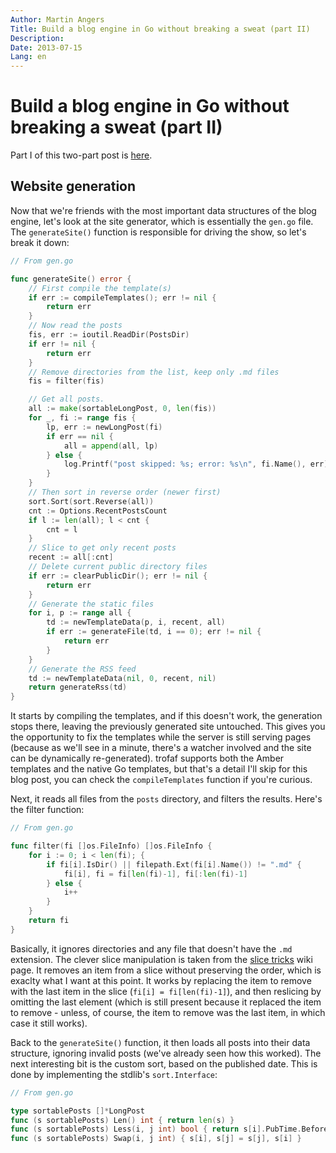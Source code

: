 ```yaml
---
Author: Martin Angers
Title: Build a blog engine in Go without breaking a sweat (part II)
Description: 
Date: 2013-07-15
Lang: en
---
```


# Build a blog engine in Go without breaking a sweat (part II)

Part I of this two-part post is [here][1].

## Website generation

Now that we're friends with the most important data structures of the blog engine, let's look at the site generator, which is essentially the `gen.go` file. The `generateSite()` function is responsible for driving the show, so let's break it down:

``` go
// From gen.go

func generateSite() error {
	// First compile the template(s)
	if err := compileTemplates(); err != nil {
		return err
	}
	// Now read the posts
	fis, err := ioutil.ReadDir(PostsDir)
	if err != nil {
		return err
	}
	// Remove directories from the list, keep only .md files
	fis = filter(fis)

	// Get all posts.
	all := make(sortableLongPost, 0, len(fis))
	for _, fi := range fis {
		lp, err := newLongPost(fi)
		if err == nil {
			all = append(all, lp)
		} else {
			log.Printf("post skipped: %s; error: %s\n", fi.Name(), err)
		}
	}
	// Then sort in reverse order (newer first)
	sort.Sort(sort.Reverse(all))
	cnt := Options.RecentPostsCount
	if l := len(all); l < cnt {
		cnt = l
	}
	// Slice to get only recent posts
	recent := all[:cnt]
	// Delete current public directory files
	if err := clearPublicDir(); err != nil {
		return err
	}
	// Generate the static files
	for i, p := range all {
		td := newTemplateData(p, i, recent, all)
		if err := generateFile(td, i == 0); err != nil {
			return err
		}
	}
	// Generate the RSS feed
	td := newTemplateData(nil, 0, recent, nil)
	return generateRss(td)
}
```

It starts by compiling the templates, and if this doesn't work, the generation stops there, leaving the previously generated site untouched. This gives you the opportunity to fix the templates while the server is still serving pages (because as we'll see in a minute, there's a watcher involved and the site can be dynamically re-generated). trofaf supports both the Amber templates and the native Go templates, but that's a detail I'll skip for this blog post, you can check the `compileTemplates` function if you're curious.

Next, it reads all files from the `posts` directory, and filters the results. Here's the filter function:

``` go
// From gen.go

func filter(fi []os.FileInfo) []os.FileInfo {
	for i := 0; i < len(fi); {
		if fi[i].IsDir() || filepath.Ext(fi[i].Name()) != ".md" {
			fi[i], fi = fi[len(fi)-1], fi[:len(fi)-1]
		} else {
			i++
		}
	}
	return fi
}
```

Basically, it ignores directories and any file that doesn't have the `.md` extension. The clever slice manipulation is taken from the [slice tricks][2] wiki page. It removes an item from a slice without preserving the order, which is exaclty what I want at this point. It works by replacing the item to remove with the last item in the slice (`fi[i] = fi[len(fi)-1]`), and then reslicing by omitting the last element (which is still present because it replaced the item to remove - unless, of course, the item to remove was the last item, in which case it still works).

Back to the `generateSite()` function, it then loads all posts into their data structure, ignoring invalid posts (we've already seen how this worked). The next interesting bit is the custom sort, based on the published date. This is done by implementing the stdlib's `sort.Interface`:

``` go
// From gen.go

type sortablePosts []*LongPost
func (s sortablePosts) Len() int { return len(s) }
func (s sortablePosts) Less(i, j int) bool { return s[i].PubTime.Before(s[j].PubTime) }
func (s sortablePosts) Swap(i, j int) { s[i], s[j] = s[j], s[i] }
```


[1]: http://0value.com/build-a-blog-engine-in-Go-without-breaking-a-sweat--part-I-
[2]: https://code.google.com/p/go-wiki/wiki/SliceTricks

